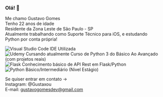 ### Olá! 👋

Me chamo Gustavo Gomes  
Tenho 22 anos de idade  
Residente da Zona Leste de São Paulo - SP  
Atualmente trabalhando como Suporte Técnico para iOS, e estudando Python por conta própria!

![Visual Studio Code](https://img.shields.io/badge/Visual%20Studio%20Code-0078d7.svg?style=for-the-badge&logo=visual-studio-code&logoColor=white) IDE Utilizada  
![Udemy](https://img.shields.io/badge/Udemy-A435F0?style=for-the-badge&logo=Udemy&logoColor=white) Cursando atualmente Curso de Python 3 do Básico Ao Avançado (com projetos reais)  
![Flask](https://img.shields.io/badge/flask-%23000.svg?style=for-the-badge&logo=flask&logoColor=white) Conhecimento básico de API Rest em Flask/Python  
![Python](https://img.shields.io/badge/python-3670A0?style=for-the-badge&logo=python&logoColor=ffdd54) Básico/Intermediário (Nivel Estágio)

Se quiser entrar em contato ->  
Instagram: @Gustaxou  
E-mail: gustavogomesdev@gmail.com  
